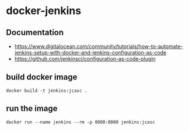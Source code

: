 # docker-jenkins

## Documentation

* https://www.digitalocean.com/community/tutorials/how-to-automate-jenkins-setup-with-docker-and-jenkins-configuration-as-code
* https://github.com/jenkinsci/configuration-as-code-plugin

## build docker image

    docker build -t jenkins:jcasc .

## run the image

    docker run --name jenkins --rm -p 8080:8080 jenkins:jcasc